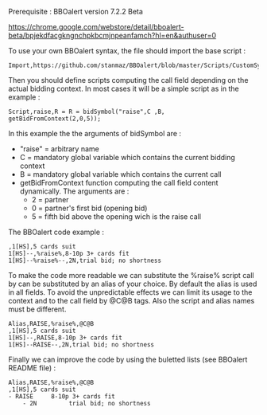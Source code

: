Prerequisite : BBOalert version 7.2.2 Beta


https://chrome.google.com/webstore/detail/bboalert-beta/bpjekdfacgkngnchpkbcmjnpeanfamch?hl=en&authuser=0

To use your own BBOalert syntax, the file should import the base script :

    Import,https://github.com/stanmaz/BBOalert/blob/master/Scripts/CustomSyntax/CustomSyntaxBase.js
    
Then you should define scripts computing the call field depending on the actual bidding context. In most cases it will be a simple script as in the example :

    Script,raise,R = R = bidSymbol("raise",C ,B, getBidFromContext(2,0,5));

In this example the the arguments of bidSymbol are :
- "raise" = arbitrary name
- C = mandatory global variable which contains the current bidding context
- B = mandatory global variable which contains the current call
- getBidFromContext function computing the call field content dynamically. The arguments are :
    - 2 = partner
    - 0 = partner's first bid (opening bid)
    - 5 = fifth bid above the opening wich is the raise call
 
The BBOalert code example :

    ,1[HS],5 cards suit
    1[HS]--,%raise%,8-10p 3+ cards fit
    1[HS]--%raise%--,2N,trial bid; no shortness

To make the code more readable we can substitute the %raise% script call by can be substituted by an alias of your choice. By default the alias is used in all fields. To avoid the unpredictable effects we can limit its usage to the context and to the call field by @C@B tags. Also the script and alias names must be different.

    Alias,RAISE,%raise%,@C@B
    ,1[HS],5 cards suit
    1[HS]--,RAISE,8-10p 3+ cards fit
    1[HS]--RAISE--,2N,trial bid; no shortness

Finally we can improve the code by using the buletted lists (see BBOalert README file) :

    Alias,RAISE,%raise%,@C@B
    ,1[HS],5 cards suit
    - RAISE     8-10p 3+ cards fit
        - 2N         trial bid; no shortness



